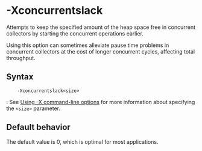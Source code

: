 <!--
* Copyright (c) 2017, 2021 IBM Corp. and others
*
* This program and the accompanying materials are made
* available under the terms of the Eclipse Public License 2.0
* which accompanies this distribution and is available at
* https://www.eclipse.org/legal/epl-2.0/ or the Apache
* License, Version 2.0 which accompanies this distribution and
* is available at https://www.apache.org/licenses/LICENSE-2.0.
*
* This Source Code may also be made available under the
* following Secondary Licenses when the conditions for such
* availability set forth in the Eclipse Public License, v. 2.0
* are satisfied: GNU General Public License, version 2 with
* the GNU Classpath Exception [1] and GNU General Public
* License, version 2 with the OpenJDK Assembly Exception [2].
*
* [1] https://www.gnu.org/software/classpath/license.html
* [2] http://openjdk.java.net/legal/assembly-exception.html
*
* SPDX-License-Identifier: EPL-2.0 OR Apache-2.0 OR GPL-2.0 WITH
* Classpath-exception-2.0 OR LicenseRef-GPL-2.0 WITH Assembly-exception
-->

# -Xconcurrentslack 

Attempts to keep the specified amount of the heap space free in concurrent collectors by starting the concurrent operations earlier.

Using this option can sometimes alleviate pause time problems in concurrent collectors at the cost of longer concurrent cycles, affecting total throughput. 

## Syntax

        -Xconcurrentslack<size>

: See [Using -X command-line options](x_jvm_commands.md) for more information about specifying the `<size>` parameter.

## Default behavior

The default value is 0, which is optimal for most applications.



<!-- ==== END OF TOPIC ==== xconcurrentslack.md ==== -->

